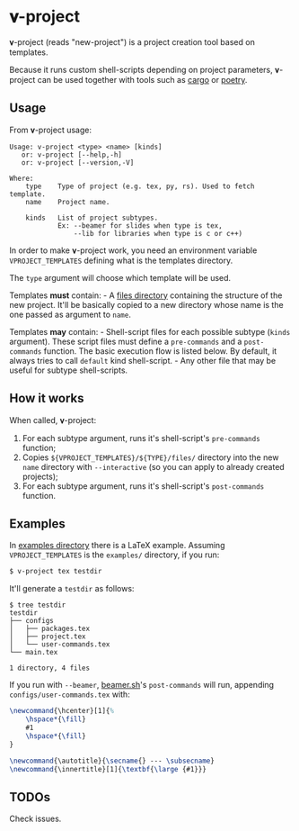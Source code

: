 𝛎-project
=========

𝛎-project (reads "new-project") is a project creation tool based on templates.

Because it runs custom shell-scripts depending on project parameters, 𝛎-project
can be used together with tools such as
[cargo](https://github.com/rust-lang/cargo) or
[poetry](https://github.com/sdispater/poetry).

Usage
-----

From 𝛎-project usage:

```text
Usage: v-project <type> <name> [kinds]
   or: v-project [--help,-h]
   or: v-project [--version,-V]

Where:
    type    Type of project (e.g. tex, py, rs). Used to fetch template.
    name    Project name.

    kinds   List of project subtypes.
            Ex: --beamer for slides when type is tex,
                --lib for libraries when type is c or c++)
```

In order to make 𝛎-project work, you need an environment variable
`VPROJECT_TEMPLATES` defining what is the templates directory.

The `type` argument will choose which template will be used.

Templates **must** contain:
    - A [files directory](/examples/tex/files/) containing the structure of the
      new project. It'll be basically copied to a new directory whose name is
      the one passed as argument to `name`.

Templates **may** contain:
    - Shell-script files for each possible subtype (`kinds` argument). These script
      files must define a `pre-commands` and a `post-commands` function. The
      basic execution flow is listed below. By default, it always tries to call
      `default` kind shell-script.
    - Any other file that may be useful for subtype shell-scripts.

How it works
------------

When called, 𝛎-project:

1. For each subtype argument, runs it's shell-script's `pre-commands` function;
2. Copies `${VPROJECT_TEMPLATES}/${TYPE}/files/` directory into the new
   `name` directory with `--interactive` (so you can apply to already
   created projects);
3. For each subtype argument, runs it's shell-script's `post-commands` function.

Examples
--------

In [examples directory](/examples/) there is a LaTeX example. Assuming
`VPROJECT_TEMPLATES` is the `examples/` directory, if you run:

```bash
$ v-project tex testdir
```

It'll generate a `testdir` as follows:

```
$ tree testdir
testdir
├── configs
│   ├── packages.tex
│   ├── project.tex
│   └── user-commands.tex
└── main.tex

1 directory, 4 files
```

If you run with `--beamer`, [beamer.sh](/exampels/tex/beamer.sh)'s
`post-commands` will run, appending `configs/user-commands.tex` with:

```tex
\newcommand{\hcenter}[1]{%
    \hspace*{\fill}
    #1
    \hspace*{\fill}
}

\newcommand{\autotitle}{\secname{} --- \subsecname}
\newcommand{\innertitle}[1]{\textbf{\large {#1}}}
```

TODOs
-----

Check issues.
